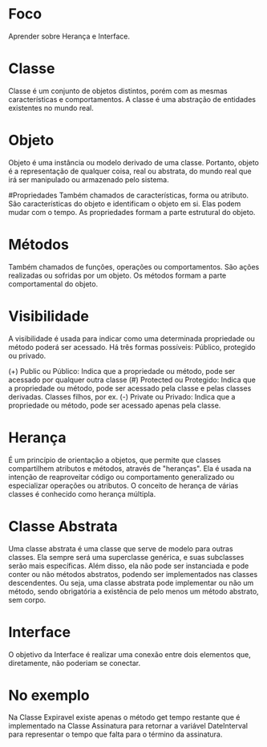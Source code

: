 # Foco
Aprender sobre Herança e Interface.

# Classe
Classe é um conjunto de objetos distintos, porém com as mesmas características e comportamentos. 
A classe é uma abstração de entidades existentes no mundo real.

# Objeto
Objeto é uma instância ou modelo derivado de uma classe. 
Portanto, objeto é a representação de qualquer coisa, real ou abstrata, do mundo real que irá ser manipulado ou armazenado pelo sistema.

#Propriedades
Também chamados de características, forma ou atributo. 
São características do objeto e identificam o objeto em si. 
Elas podem mudar com o tempo. As propriedades formam a parte estrutural do objeto.

# Métodos
Também chamados de funções, operações ou comportamentos. 
São ações realizadas ou sofridas por um objeto. 
Os métodos formam a parte comportamental do objeto.

# Visibilidade
A visibilidade é usada para indicar como uma determinada propriedade ou método poderá ser acessado. 
Há três formas possíveis: Público, protegido ou privado.
  
(+) Public  ou  Público:  Indica que a propriedade ou método, pode ser acessado por qualquer outra classe
(#) Protected ou Protegido: Indica que a propriedade ou método, pode ser acessado pela classe e pelas classes derivadas. Classes filhos, por ex.
(-) Private ou Privado: Indica que a propriedade ou método, pode ser acessado apenas pela classe.

# Herança
É um princípio de orientação a objetos, que permite que classes compartilhem atributos e métodos, através de "heranças". 
 Ela é usada na intenção de reaproveitar código ou comportamento generalizado ou especializar operações ou atributos. O conceito de herança de várias classes é conhecido como herança múltipla.
 
# Classe Abstrata
Uma classe abstrata é uma classe que serve de modelo para outras classes. Ela sempre será uma superclasse genérica, e suas subclasses serão mais específicas. Além disso, ela não pode ser instanciada e pode conter ou não métodos abstratos, podendo ser implementados nas classes descendentes. Ou seja, uma classe abstrata pode implementar ou não um método, sendo obrigatória a existência de pelo menos um método abstrato, sem corpo.

# Interface
O objetivo da Interface é realizar uma conexão entre dois elementos que, diretamente, não poderiam se conectar.


# No exemplo
Na Classe Expiravel existe apenas o método get tempo restante
que é implementado na Classe Assinatura para retornar a variável DateInterval para representar o tempo que falta 
para o término da assinatura.

